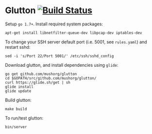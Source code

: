 # Glutton [![Build Status](https://travis-ci.org/mushorg/glutton.svg?branch=master)](https://travis-ci.org/mushorg/glutton)

Setup `go 1.7+`. Install required system packages:
```
apt-get install libnetfilter-queue-dev libpcap-dev iptables-dev
```
To change your SSH server default port (i.e. 5001, see `rules.yaml`) and restart sshd:
```
sed -i 's/Port 22/Port 5001/' /etc/ssh/sshd_config
```
Download glutton, and install dependencies using `glide`:
```
go get github.com/mushorg/glutton
cd $GOPATH/src/github.com/mushorg/glutton/
curl https://glide.sh/get | sh
glide install
glide update
```
Build glutton:
```
make build
```
To run/test glutton:
```
bin/server
```
